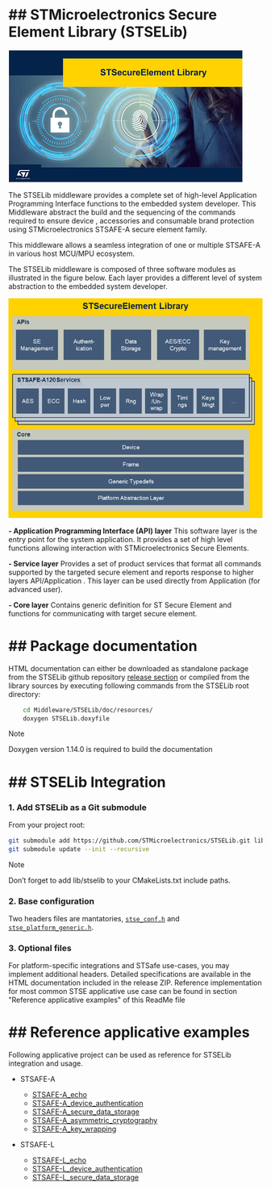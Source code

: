 # ## STMicroelectronics Secure Element Library (STSELib)

![STSELib](doc/resources/Pictures/STSELib.png)

The STSELib middleware provides a complete set of high-level Application Programming Interface functions to the embedded system developer. This Middleware abstract the build and the sequencing of the commands required to ensure device , accessories and consumable brand protection using STMicroelectronics STSAFE-A secure element family.

This middleware allows a seamless integration of one or multiple STSAFE-A in various host MCU/MPU ecosystem.

The STSELib middleware is composed of three software modules as illustrated in the figure below. Each layer provides a different level of system abstraction to the embedded system developer.

![STSELib](doc/resources/Pictures/STSELib_arch.png)

<b>- Application Programming Interface (API) layer</b>
This software layer is the entry point for the system application. It provides a set of high level functions allowing interaction with STMicroelectronics Secure Elements.

<b>- Service layer</b>
Provides a set of product services that format all commands supported by the targeted secure element and reports response to higher layers API/Application . This layer can be used directly from Application (for advanced user).

<b>- Core layer</b>
Contains generic definition for ST Secure Element and functions for communicating with target secure element.

# ## Package documentation 

HTML documentation can either be downloaded as standalone package from the STSELib github repository [release section](https://github.com/STMicroelectronics/STSELib/releases)
or compiled from the library sources by executing following commands from the STSELib root directory:

```bash
    cd Middleware/STSELib/doc/resources/
    doxygen STSELib.doxyfile
```

> [!NOTE]
>
> Doxygen version 1.14.0 is required to build the documentation  

# ## STSELib Integration    

### 1. Add STSELib as a Git submodule

From your project root:

```bash
git submodule add https://github.com/STMicroelectronics/STSELib.git lib/stselib
git submodule update --init --recursive
```

> [!NOTE]
>
> Don’t forget to add lib/stselib to your CMakeLists.txt include paths.

### 2. Base configuration

Two headers files are mantatories, [`stse_conf.h`](doc/resources/Markdown/03_LIBRARY_CONFIGURATION/03_LIBRARY_CONFIGURATION.md) and [`stse_platform_generic.h`](doc/resources/Markdown/04_PORTING_GUIDE/PAL_files/stse_platform_generic.h.md).

### 3. Optional files

For platform-specific integrations and STSafe use-cases, you may implement additional headers. Detailed specifications are available in the HTML documentation included in the release ZIP.
Reference implementation for most common STSE applicative use case can be found in section "Reference applicative examples" of this ReadMe file

# ## Reference applicative examples

Following applicative project can be used as reference for STSELib integration and usage.

- STSAFE-A
    - [STSAFE-A_echo](https://github.com/STMicroelectronics/STSAFE-A_echo)
    - [STSAFE-A_device_authentication](https://github.com/STMicroelectronics/STSAFE-A_device_authentication)
    - [STSAFE-A_secure_data_storage](https://github.com/STMicroelectronics/STSAFE-A_secure_data_storage)
    - [STSAFE-A_asymmetric_cryptography](https://github.com/STMicroelectronics/STSAFE-A_asymmetric_cryptography)
    - [STSAFE-A_key_wrapping](https://github.com/STMicroelectronics/STSAFE-A_key_wrapping.git)

- STSAFE-L
    - [STSAFE-L_echo](https://github.com/STMicroelectronics/STSAFE-L_echo)
    - [STSAFE-L_device_authentication](https://github.com/STMicroelectronics/STSAFE-L_device_authentication)
    - [STSAFE-L_secure_data_storage](https://github.com/STMicroelectronics/STSAFE-L_secure_data_storage)
